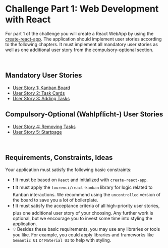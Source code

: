 # Challenge Part 1: Web Development with React

For part 1 of the challenge you will create a React WebApp by using the [create-react-app](https://create-react-app.dev/). The application should implement user stories according to the following chapters. It must implement all mandatory user stories as well as one additional user story from the compulsory-optional section.

<br>

## Mandatory User Stories

- [User Story 1: Kanban Board](https://github.com/uzh-bf/challenge/issues/1)
- [User Story 2: Task Cards](https://github.com/uzh-bf/challenge/issues/2)
- [User Story 3: Adding Tasks](https://github.com/uzh-bf/challenge/issues/3)


## Compulsory-Optional (Wahlpflicht-) User Stories
- [User Story 4: Removing Tasks](https://github.com/uzh-bf/challenge/issues/4)
- [User Story 5: Startpage](https://github.com/uzh-bf/challenge/issues/5)

<br>

## Requirements, Constraints, Ideas

Your application must satisfy the following basic constraints:

- :exclamation: It must be based on `React` and initialized with `create-react-app`.
- :exclamation: It must apply the `lourenci/react-kanban` library for logic related to Kanban interactions. We recommend using the `uncontrolled` version of the board to save you a lot of boilerplate.
- :exclamation: It must satisfy the acceptance criteria of all high-priority user stories, plus one additional user story of your choosing. Any further work is optional, but we encourage you to invest some time into styling the application.
- :bulb: Besides these basic requirements, you may use any libraries or tools you like. For example, you could apply libraries and frameworks like `Semantic UI` or `Material UI` to help with styling.
